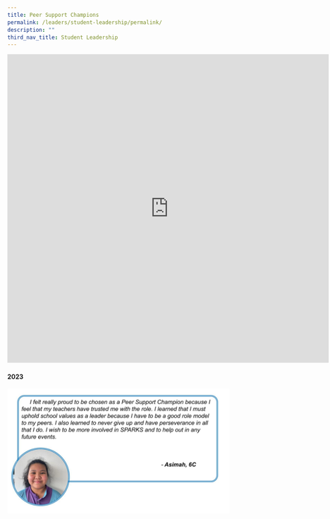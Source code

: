 ```yaml
---
title: Peer Support Champions
permalink: /leaders/student-leadership/permalink/
description: ""
third_nav_title: Student Leadership
---
```

<iframe src="https://docs.google.com/presentation/d/e/2PACX-1vRmE1HpaokQwVhMimgFBI1sTkR5mbrLGu7mqdJ8UtdMdiItqA-yL0viMGftVQnl9i-X96YghuUVophy/embed?start=true&amp;loop=true&amp;delayms=3000" frameborder="0" width="729" height="700" allowfullscreen="true"></iframe>

#### 2023
![](/images/Students'%20Reflections%202023/peer%20support%20champions%202023%20reflection.jpg)